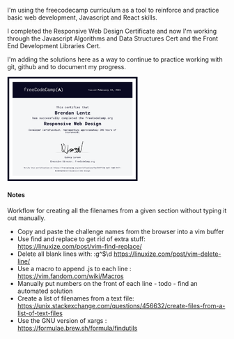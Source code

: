 I'm using the freecodecamp curriculum as a tool to reinforce and practice basic
web development, Javascript and React skills.

I completed the Responsive Web Design Certificate and now I'm working through
the Javascript Algorithms and Data Structures Cert and the Front End Development
Libraries Cert.

I'm adding the solutions here as a way to continue to practice working with git,
github and to document my progress. 

[<img
src="https://github.com/blentz100/freecodecamp-solutions/blob/main/images/responsive_cert.png?raw=true"
alt="drawing" width="300"/>](https://freecodecamp.org/certification/fccf24ff13b-6c51-46b5-9471-8e3644a03c32/responsive-web-design)


#### Notes

Workflow for creating all the filenames from a given section without typing it
out manually.

- Copy and paste the challenge names from the browser into a vim buffer
- Use find and replace to get rid of extra stuff: https://linuxize.com/post/vim-find-replace/
- Delete all blank lines with: :g\^$\d https://linuxize.com/post/vim-delete-line/
- Use a macro to append .js to each line : https://vim.fandom.com/wiki/Macros
- Manually put numbers on the front of each line - todo - find an automated
solution
- Create a list of filenames from a text file: https://unix.stackexchange.com/questions/456632/create-files-from-a-list-of-text-files
- Use the GNU version of xargs : https://formulae.brew.sh/formula/findutils
